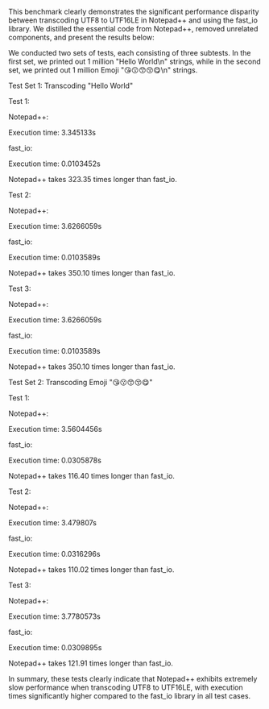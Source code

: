 This benchmark clearly demonstrates the significant performance disparity between transcoding UTF8 to UTF16LE in Notepad++ and using the fast_io library. We distilled the essential code from Notepad++, removed unrelated components, and present the results below:

We conducted two sets of tests, each consisting of three subtests. In the first set, we printed out 1 million "Hello World\n" strings, while in the second set, we printed out 1 million Emoji "😘😗😙😚😋\n" strings.

Test Set 1: Transcoding "Hello World"

Test 1:

Notepad++:

Execution time: 3.345133s

fast_io:

Execution time: 0.0103452s

Notepad++ takes 323.35 times longer than fast_io.


Test 2:

Notepad++:

Execution time: 3.6266059s

fast_io:

Execution time: 0.0103589s

Notepad++ takes 350.10 times longer than fast_io.

Test 3:

Notepad++:

Execution time: 3.6266059s

fast_io:

Execution time: 0.0103589s

Notepad++ takes 350.10 times longer than fast_io.

Test Set 2: Transcoding Emoji "😘😗😙😚😋"

Test 1:

Notepad++:

Execution time: 3.5604456s

fast_io:

Execution time: 0.0305878s

Notepad++ takes 116.40 times longer than fast_io.

Test 2:

Notepad++:

Execution time: 3.479807s

fast_io:

Execution time: 0.0316296s

Notepad++ takes 110.02 times longer than fast_io.

Test 3:

Notepad++:

Execution time: 3.7780573s

fast_io:

Execution time: 0.0309895s

Notepad++ takes 121.91 times longer than fast_io.

In summary, these tests clearly indicate that Notepad++ exhibits extremely slow performance when transcoding UTF8 to UTF16LE, with execution times significantly higher compared to the fast_io library in all test cases.
